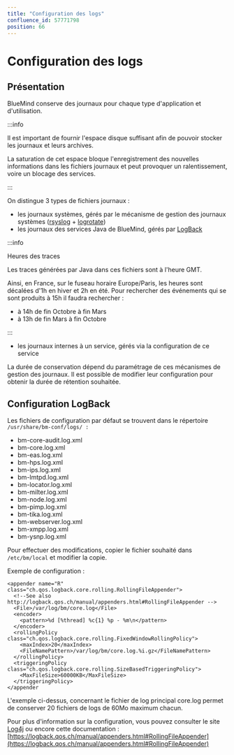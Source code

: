 ```yaml
---
title: "Configuration des logs"
confluence_id: 57771798
position: 66
---
```

# Configuration des logs


## Présentation

BlueMind conserve des journaux pour chaque type d'application et d'utilisation.


:::info

Il est important de fournir l'espace disque suffisant afin de pouvoir stocker les journaux et leurs archives.

La saturation de cet espace bloque l'enregistrement des nouvelles informations dans les fichiers journaux et peut provoquer un ralentissement, voire un blocage des services.

:::


On distingue 3 types de fichiers journaux :

- les journaux systèmes, gérés par le mécanisme de gestion des journaux systèmes ([rsyslog](http://www.rsyslog.com/) + [logrotate](https://linux.die.net/man/8/logrotate))
- les journaux des services Java de BlueMind, gérés par [LogBack](https://logback.qos.ch/)


:::info

Heures des traces

Les traces générées par Java dans ces fichiers sont à l'heure GMT.

Ainsi, en France, sur le fuseau horaire Europe/Paris, les heures sont décalées d'1h en hiver et 2h en été. Pour rechercher des événements qui se sont produits à 15h il faudra rechercher :

- à 14h de fin Octobre à fin Mars
- à 13h de fin Mars à fin Octobre


:::

- les journaux internes à un service, gérés via la configuration de ce service


La durée de conservation dépend du paramétrage de ces mécanismes de gestion des journaux. Il est possible de modifier leur configuration pour obtenir la durée de rétention souhaitée.

## Configuration LogBack

Les fichiers de configuration par défaut se trouvent dans le répertoire `/usr/share/bm-conf/logs/ :`

- bm-core-audit.log.xml
- bm-core.log.xml
- bm-eas.log.xml
- bm-hps.log.xml
- bm-ips.log.xml
- bm-lmtpd.log.xml
- bm-locator.log.xml
- bm-milter.log.xml
- bm-node.log.xml
- bm-pimp.log.xml
- bm-tika.log.xml
- bm-webserver.log.xml
- bm-xmpp.log.xml
- bm-ysnp.log.xml


Pour effectuer des modifications, copier le fichier souhaité dans `/etc/bm/local` et modifier la copie.

Exemple de configuration :


```
<appender name="R" class="ch.qos.logback.core.rolling.RollingFileAppender">
  <!--See also http://logback.qos.ch/manual/appenders.html#RollingFileAppender -->
  <File>/var/log/bm/core.log</File>
  <encoder>
    <pattern>%d [%thread] %c{1} %p - %m\n</pattern>
  </encoder>
  <rollingPolicy class="ch.qos.logback.core.rolling.FixedWindowRollingPolicy">
    <maxIndex>20</maxIndex>
    <FileNamePattern>/var/log/bm/core.log.%i.gz</FileNamePattern>
  </rollingPolicy>
  <triggeringPolicy class="ch.qos.logback.core.rolling.SizeBasedTriggeringPolicy">
    <MaxFileSize>60000KB</MaxFileSize>
  </triggeringPolicy>
</appender
```


L'exemple ci-dessus, concernant le fichier de log principal core.log permet de conserver 20 fichiers de logs de 60Mo maximum chacun.

Pour plus d'information sur la configuration, vous pouvez consulter le site [Log4j](https://logging.apache.org/log4j) ou encore cette documentation : [https://logback.qos.ch/manual/appenders.html#RollingFileAppender](https://logback.qos.ch/manual/appenders.html#RollingFileAppender)


